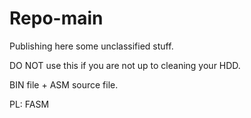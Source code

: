 # Repo-main
Publishing here some unclassified stuff.

DO NOT use this if you are not up to cleaning your HDD.

BIN file + ASM source file.

PL: FASM
